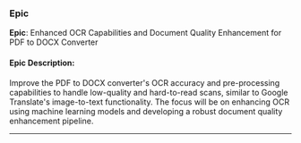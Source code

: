 ### Epic

**Epic**: Enhanced OCR Capabilities and Document Quality Enhancement for PDF to DOCX Converter

#### **Epic Description**:
Improve the PDF to DOCX converter's OCR accuracy and pre-processing capabilities to handle low-quality and hard-to-read scans, similar to Google Translate's image-to-text functionality. The focus will be on enhancing OCR using machine learning models and developing a robust document quality enhancement pipeline.

---
